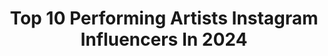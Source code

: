 ---
title: Top 10 Performing Artists Instagram Influencers In 2024
description: >-
  Find top performing artists Instagram influencers in 2024. Most popular hashtags: #music #fyp #hallelujahtothebeat.
platform: Instagram
hits: 178
text_top: Analyze the top-rated Instagram accounts on inBeat.
text_bottom: inBeat holds 178 Instagram influencers like this for you to contact.
profiles:
  - username: "jank_ee"
    fullname: >-
      Jankee Parekh Mehta
    bio: >-
      Mumma to @babysufim | Vocalist | Performing Artist For Social Media collabs- @rheagupta26 For Gig Bookings & Enquiries - @krinapari www.jank.ee
    location: "United Kingdom"
    followers: 417335
    engagement: 908
    commentsToLikes: 0.012754
    id: ck0ttri2i407n0i19lv77s7z4
    verified: true
    hashtags: "#raasgarbawithjankee, #montessoritoddler, #sufiandmaa, #montessoriathome"
  - username: "stef_mendesidis"
    fullname: >-
      Stef Mendesidis
    bio: >-
      Live performing artist Bookings: manuela@ad-sound.com
    location: "Netherlands"
    followers: 54161
    engagement: 749
    commentsToLikes: 0.028706
    id: ck6u2ordpt1ql0j71xp4p72gh
    verified: false
    hashtags: "#when150doesntsoundthathardatall, #1080orgasmic, #madewithni, #vibingcrutches"
  - username: "ridmadw"
    fullname: >-
      Ridma Weerawardena
    bio: >-
      Singer | Performing Artist | Musician | Wanderer | Travel Enthusiast | Terpsichorean - - Sarungale | සරුංගලේ🪁NOW on all STREAMING PLATFORM Link below👇
    location: "United States"
    followers: 51278
    engagement: 443
    commentsToLikes: 0.007946
    id: ck6uelj3yrn6d0j71v596td7n
    verified: false
    hashtags: "#music, #ridmaweerawardena, #naadhagama, #nopenenaruwa"
  - username: "iamraginiprajwal"
    fullname: >-
      Ragini Prajwal
    bio: >-
      Fitness enthusiast/performing artist/classical dancer/Pilates enthusiast
    location: "India"
    followers: 644186
    engagement: 389
    commentsToLikes: 0.001446
    id: ck6tzks3naa7v0j71tmpm2o84
    verified: false
    hashtags: "#justpragthings, #prajwaldevaraj, #ganathefilm, #ayatana"
  - username: "bajanradiokiller"
    fullname: >-
      Fantom🇧🇧Dundeal
    bio: >-
      Int’l Recording & Performing Artist 🗣️🎙️ MUSTBUSS (Founder)🌍 @evoakrental (co-founder)🇺🇸 ARJAN APTS (co-founder) 🇧🇧
    location: "United States"
    followers: 32577
    engagement: 282
    commentsToLikes: 0.110250
    id: ck5zylsepa3t00i14eevpork6
    verified: false
    hashtags: "#mustbuss, #fyp, #leggosundays, #cropover2024"
  - username: "iamcandybleakz"
    fullname: >-
      Dragon 🐉
    bio: >-
      Last of a dying breed. BadGoodGirl Stream ‘FIRE EP🐉🔥’ 💔🐉GOE Grammy recording academy global spin performing artist All bookings @choccitymusic
    location: "United States"
    followers: 990576
    engagement: 196
    commentsToLikes: 0.017791
    id: ck0w0ymwkgoa90i19vv9zp47g
    verified: true
    hashtags: "#dragon, #doordie, #2023, #mafe2023"
  - username: "nataliamusic"
    fullname: >-
      Natalia Druyts
    bio: >-
      Singer 🇧🇪 HALLELUJAH TO THE BEAT out now! Performing artist Mommy ❤️💙 Coach in The Voice ambassador www.cunina.org Owner of @beaubellesbarbados 🇧🇧🏄🏽🌴
    location: "Belgium"
    followers: 371395
    engagement: 165
    commentsToLikes: 0.016943
    id: ck5q6rbj3yjp00i118n7bwba5
    verified: true
    hashtags: "#momsdayoff, #hallelujahtothebeat, #showtime, #newmusic"
  - username: "christieperuso"
    fullname: >-
      Christie Peruso
    bio: >-
      Classic Italian Style ♥️ Performing artist and content creator 📽️ Ambassador @visititaly @niafitalianamerican 🇮🇹 Bookings: Celeste 💌 E-Mail below 📃
    location: "Italy"
    followers: 34372
    engagement: 103
    commentsToLikes: 0.028500
    id: ck0w220pjm98g0i19k5227w9r
    verified: false
    hashtags: "#madeinitaly, #sicilian, #howitalyfeels, #sicula"
  - username: "owenleuellen4real"
    fullname: >-
      Owen Leuellen
    bio: >-
      Rapper-Songwriter-Performing Artist XFactor Runner Up-The Voice Kids Winning Coach I Wish I Knew (The Mixtape) OUT! JUICE MUSIC VIDEO OUT NOW! ⬇️LINK
    location: "United States"
    followers: 24047
    engagement: 104
    commentsToLikes: 0.047404
    id: ck6ueualpt51f0j71qjva2av6
    verified: false
    hashtags: "#music, #leuellen, #owenleuellen, #rap"
  - username: "officialiseoluwaabidemi"
    fullname: >-
      OLUWAFUNMILAYO ABIDEMI ISEOLUWA
    bio: >-
      Recording/Performing Artist. Founder: @official_funmz Founder: Iseoluwa CRA Foundation. #YESICANALBUM Tiktok @officialiseoluwaabidem
    location: "United Kingdom"
    followers: 551514
    engagement: 51
    commentsToLikes: 0.037076
    id: ckf5m3e08s3b50j239wm93bkx
    verified: false
    hashtags: "#iseoluwa, #biblestudy, #iseoluwaabidemi, #yesican"
---